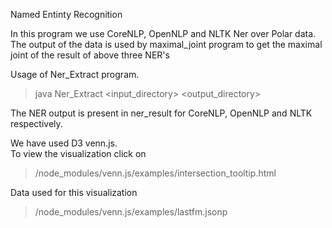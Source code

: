 Named Entinty Recognition  

In this program we use CoreNLP, OpenNLP and NLTK Ner over Polar data.   
The output of the data is used by maximal_joint program to get the maximal joint of the result of above three NER's

Usage of Ner_Extract program. 

>java Ner_Extract \<input_directory\> \<output_directory\>

The NER output is present in ner_result for CoreNLP, OpenNLP and NLTK respectively. 

We have used D3 venn.js.   
To view the visualization click on 
> /node_modules/venn.js/examples/intersection_tooltip.html

Data used for this visualization 
> /node_modules/venn.js/examples/lastfm.jsonp
